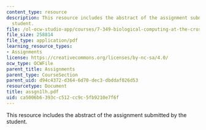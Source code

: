 ```yaml
---
content_type: resource
description: This resource includes the abstract of the assignment submitted by the
  student.
file: /ol-ocw-studio-app/courses/7-349-biological-computing-at-the-crossroads-of-engineering-and-science-spring-2005/ca5006b6393cc512cc9c5fb9210e7f6f_assgn1lh.pdf
file_size: 258814
file_type: application/pdf
learning_resource_types:
- Assignments
license: https://creativecommons.org/licenses/by-nc-sa/4.0/
ocw_type: OCWFile
parent_title: Assignments
parent_type: CourseSection
parent_uid: d94c4372-d364-6d70-dec3-dbddaf026d53
resourcetype: Document
title: assgn1lh.pdf
uid: ca5006b6-393c-c512-cc9c-5fb9210e7f6f
---
```

This resource includes the abstract of the assignment submitted by the student.